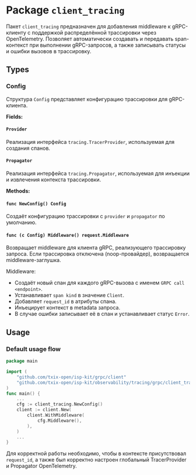 # Package `client_tracing`

Пакет `client_tracing` предназначен для добавления middleware к gRPC-клиенту с поддержкой распределённой трассировки через OpenTelemetry. Позволяет автоматически создавать и передавать span-контекст при выполнении gRPC-запросов, а также записывать статусы и ошибки вызовов в трассировку.

## Types

### Config

Структура `Config` представляет конфигурацию трассировки для gRPC-клиента.

**Fields:**

#### `Provider`

Реализация интерфейса `tracing.TracerProvider`, используемая для создания спанов.

#### `Propagator`

Реализация интерфейса `tracing.Propagator`, используемая для инъекции и извлечения контекста трассировки.

**Methods:**

#### `func NewConfig() Config`

Создаёт конфигурацию трассировки с `provider` и `propagator` по умолчанию.

#### `func (c Config) Middleware() request.Middleware`

Возвращает middleware для клиента gRPC, реализующего трассировку запроса. Если трассировка отключена (noop-провайдер), возвращается middleware-заглушка.

Middleware:

- Создаёт новый спан для каждого gRPC-вызова с именем `GRPC call <endpoint>`.
- Устанавливает `span kind` в значение `Client`.
- Добавляет `request_id` в атрибуты спана.
- Инъецирует контекст в metadata запроса.
- В случае ошибки записывает её в спан и устанавливает статус `Error`.

## Usage

### Default usage flow

```go
package main

import (
    "github.com/txix-open/isp-kit/grpc/client"
    "github.com/txix-open/isp-kit/observability/tracing/grpc/client_tracing"
)
func main() {
    ...
    cfg := client_tracing.NewConfig()
    client := client.New(
        client.WithMiddleware(
            cfg.Middleware(),
        ),
    )
    ...
}
```

Для корректной работы необходимо, чтобы в контексте присутствовал `request_id`, а также был корректно настроен глобальный TracerProvider и Propagator OpenTelemetry.
